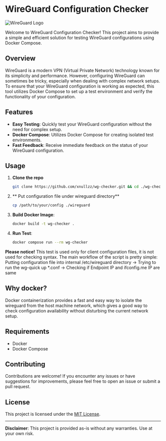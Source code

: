 # WireGuard Configuration Checker

![WireGuard Logo](https://www.wireguard.com/img/wireguard.svg)

Welcome to WireGuard Configuration Checker! This project aims to provide a simple and efficient solution for testing WireGuard configurations using Docker Compose.

## Overview

WireGuard is a modern VPN (Virtual Private Network) technology known for its simplicity and performance. However, configuring WireGuard can sometimes be tricky, especially when dealing with complex network setups. To ensure that your WireGuard configuration is working as expected, this tool utilizes Docker Compose to set up a test environment and verify the functionality of your configuration.

## Features

- **Easy Testing**: Quickly test your WireGuard configuration without the need for complex setup.
- **Docker Compose**: Utilizes Docker Compose for creating isolated test environments.
- **Fast Feedback**: Receive immediate feedback on the status of your WireGuard configuration.

## Usage
1. **Clone the repo**
    ```bash
    git clone https://github.com/xnullzz/wg-checker.git && cd ./wg-checker
    ```
2. ** Put configuration file under wireguard directory**
    ```bash
    cp /path/to/your/config ./wireguard
    ```

3. **Build Docker Image**:
    ```bash
    docker build -t wg-checker .
    ```

4. **Run Test**:
    ```bash
    docker compose run --rm wg-checker
    ```
**Please notice!** This test is used only for client configuration files, it is not used for checking syntax. 
The main workflow of the script is pretty simple: Putting configuration file into internal /etc/wireguard directory -> Trying to run the wg-quick up *.conf -> Checking if Endpoint IP and ifconfig.me IP are same   

## Why docker?

Docker containerization provides a fast and easy way to isolate the wireguard from the host machine network, which gives a good way to check configuration availability without disturbing the current network setup.

## Requirements

- Docker
- Docker Compose

## Contributing

Contributions are welcome! If you encounter any issues or have suggestions for improvements, please feel free to open an issue or submit a pull request.

## License

This project is licensed under the [MIT License](LICENSE).

---

**Disclaimer**: This project is provided as-is without any warranties. Use at your own risk.

